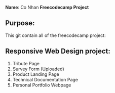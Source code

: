 **Name**: Co Nhan
**Freecodecamp Project**

## Purpose:

This git contain all of the freecodecamp project:

## Responsive Web Design project:
1. Tribute Page
2. Survey Form (Uploaded)
3. Product Landing Page
4. Technical Documentation Page
5. Personal Portfolio Webpage
